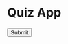 
<!DOCTYPE html>
<html lang="en">
<head>
    <meta charset="UTF-8">
    <meta name="viewport" content="width=device-width, initial-scale=1.0">
    <title>Quiz App</title>
    <link rel="stylesheet" href="css/styles.css">
</head>
<body>
    <div class="quiz-container">
        <h1>Quiz App</h1>
        <p id="question"></p>
<ul id="answer-list"></ul>
<button id="submit">Submit</button>
<button id="next" style="display: none;">Next</button>
<script src="js/script.js"></script>
</body>
</html>
